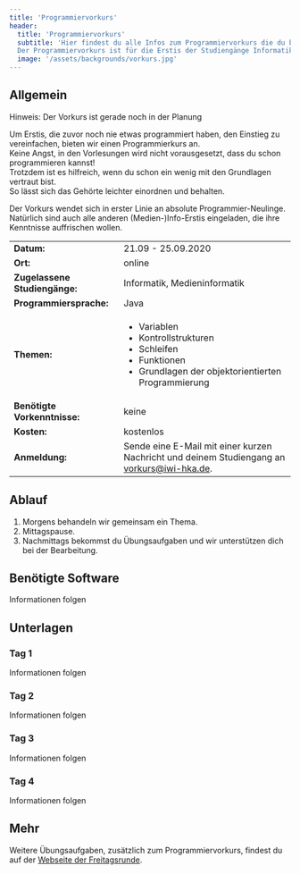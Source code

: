 ```yaml
---
title: 'Programmiervorkurs'
header:
  title: 'Programmiervorkurs'
  subtitle: 'Hier findest du alle Infos zum Programmiervorkurs die du brauchst.
  Der Programmiervorkurs ist für die Erstis der Studiengänge Informatik und Medieninformatik gedacht.'
  image: '/assets/backgrounds/vorkurs.jpg'
---
```

## Allgemein
Hinweis:
Der Vorkurs ist gerade noch in der Planung<br />

Um Erstis, die zuvor noch nie etwas programmiert haben, den Einstieg zu vereinfachen, bieten wir einen Programmierkurs an.<br />
Keine Angst, in den Vorlesungen wird nicht vorausgesetzt, dass du schon programmieren kannst!<br />
Trotzdem ist es hilfreich, wenn du schon ein wenig mit den Grundlagen vertraut bist.<br />
So lässt sich das Gehörte leichter einordnen und behalten.

Der Vorkurs wendet sich in erster Linie an absolute Programmier-Neulinge.<br />
Natürlich sind auch alle anderen (Medien-)Info-Erstis eingeladen, die ihre Kenntnisse auffrischen wollen.

<table class="table-vertical">
    <tr>
        <td><b>Datum:</b></td>
        <td>21.09 - 25.09.2020</td>
    </tr>
    <tr>
        <td><b>Ort:</b></td>
        <td>online</td>
    </tr>
    <tr>
        <td><b>Zugelassene Studiengänge:</b></td>
        <td>Informatik, Medieninformatik</td>
    </tr>
    <tr>
        <td><b>Programmiersprache:</b></td>
        <td>Java</td>
    </tr>
    <tr>
        <td><b>Themen:</b></td>
        <td>
            <ul>
                <li>Variablen</li>
                <li>Kontrollstrukturen</li>
                <li>Schleifen</li>
                <li>Funktionen</li>
                <li>Grundlagen der objektorientierten Programmierung</li>
            </ul>
        </td>
    </tr>
    <tr>
        <td><b>Benötigte Vorkenntnisse:</b></td>
        <td>keine</td>
    </tr>
    <tr>
        <td><b>Kosten:</b></td>
        <td>kostenlos</td>
    </tr>
    <tr>
        <td><b>Anmeldung:</b></td>
        <td>Sende eine E-Mail mit einer kurzen Nachricht und deinem Studiengang an <a href = "mailto: vorkurs@iwi-hka.de">vorkurs@iwi-hka.de</a>.</td>
    </tr>
</table>

## Ablauf
1. Morgens behandeln wir gemeinsam ein Thema.
2. Mittagspause.
3. Nachmittags bekommst du Übungsaufgaben und wir unterstützen dich bei der Bearbeitung.

## Benötigte Software
Informationen folgen

## Unterlagen
### Tag 1
Informationen folgen

### Tag 2
Informationen folgen

### Tag 3
Informationen folgen

### Tag 4
Informationen folgen

## Mehr
Weitere Übungsaufgaben, zusätzlich zum Programmiervorkurs, findest du auf der [Webseite der Freitagsrunde](https://wiki.freitagsrunde.org/Javakurs/%C3%9Cbungsaufgaben).


